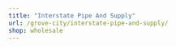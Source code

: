 ```yaml
---
title: "Interstate Pipe And Supply"
url: /grove-city/interstate-pipe-and-supply/
shop: wholesale
---
```

